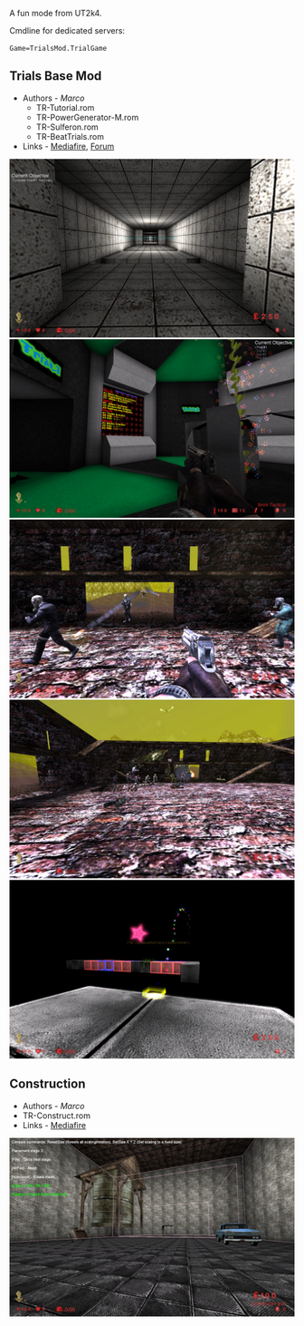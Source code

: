 A fun mode from UT2k4.

Cmdline for dedicated servers:

```clike
Game=TrialsMod.TrialGame
```

## Trials Base Mod

* Authors - *Marco*
  * TR-Tutorial.rom
  * TR-PowerGenerator-M.rom
  * TR-Sulferon.rom
  * TR-BeatTrials.rom
* Links - [Mediafire](<https://www.mediafire.com/file/hd5eo4e233afbew/TrialsMod_Full.zip/file>), [Forum](<https://forums.tripwireinteractive.com/index.php?threads/gametype-trials-mod.103311/>)

![IMG](./_images/tr_Tutorial.jpeg ':size=300')
![IMG](./_images/tr_PowerGenerator.jpeg ':size=300')
![IMG](./_images/tr_Sulferon1.jpeg ':size=300')
![IMG](./_images/tr_Sulferon2.jpeg ':size=300')
![IMG](./_images/tr_BeatTrials.jpeg ':size=300')

## Construction

* Authors - *Marco*
* TR-Construct.rom
* Links - [Mediafire](<https://www.mediafire.com/file/0sd9yz4v7wxibwz/TR-Construct.zip/file>)

![IMG](./_images/tr_Construct.jpeg ':size=300')
